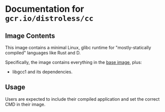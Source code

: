 # Documentation for `gcr.io/distroless/cc`

## Image Contents

This image contains a minimal Linux, glibc runtime for "mostly-statically compiled" languages like Rust and D.

Specifically, the image contains everything in the [base image](../base/README.md), plus:

* libgcc1 and its dependencies.

## Usage

Users are expected to include their compiled application and set the correct CMD in their image.
